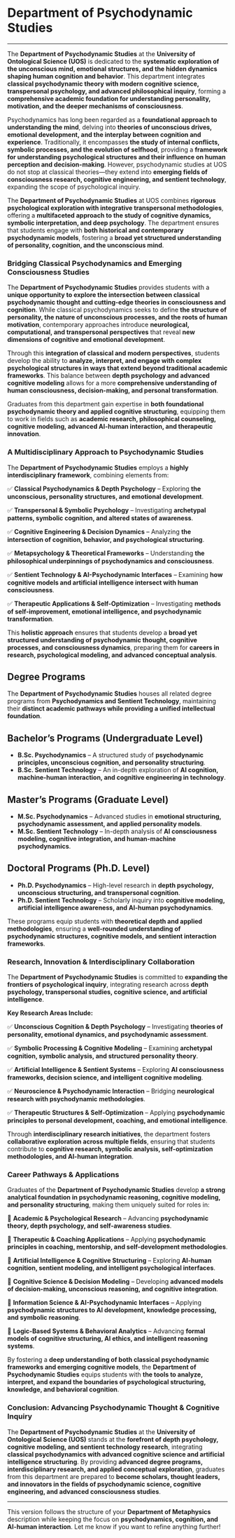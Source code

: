 # Department of Psychodynamic Studies

---

The **Department of Psychodynamic Studies** at the **University of Ontological Science (UOS)** is dedicated to the **systematic exploration of the unconscious mind, emotional structures, and the hidden dynamics shaping human cognition and behavior**. This department integrates **classical psychodynamic theory with modern cognitive science, transpersonal psychology, and advanced philosophical inquiry**, forming a **comprehensive academic foundation for understanding personality, motivation, and the deeper mechanisms of consciousness**.

Psychodynamics has long been regarded as a **foundational approach to understanding the mind**, delving into **theories of unconscious drives, emotional development, and the interplay between cognition and experience**. Traditionally, it encompasses **the study of internal conflicts, symbolic processes, and the evolution of selfhood**, providing a **framework for understanding psychological structures and their influence on human perception and decision-making**. However, psychodynamic studies at UOS do not stop at classical theories—they extend into **emerging fields of consciousness research, cognitive engineering, and sentient technology**, expanding the scope of psychological inquiry.

The **Department of Psychodynamic Studies** at UOS combines **rigorous psychological exploration with integrative transpersonal methodologies**, offering a **multifaceted approach to the study of cognitive dynamics, symbolic interpretation, and deep psychology**. The department ensures that students engage with **both historical and contemporary psychodynamic models**, fostering a **broad yet structured understanding of personality, cognition, and the unconscious mind**.

### **Bridging Classical Psychodynamics and Emerging Consciousness Studies**

The **Department of Psychodynamic Studies** provides students with a **unique opportunity to explore the intersection between classical psychodynamic thought and cutting-edge theories in consciousness and cognition**. While classical psychodynamics seeks to define **the structure of personality, the nature of unconscious processes, and the roots of human motivation**, contemporary approaches introduce **neurological, computational, and transpersonal perspectives** that reveal **new dimensions of cognitive and emotional development**.

Through this **integration of classical and modern perspectives**, students develop the ability to **analyze, interpret, and engage with complex psychological structures in ways that extend beyond traditional academic frameworks**. This balance between **depth psychology and advanced cognitive modeling** allows for a more **comprehensive understanding of human consciousness, decision-making, and personal transformation**.

Graduates from this department gain expertise in **both foundational psychodynamic theory and applied cognitive structuring**, equipping them to work in fields such as **academic research, philosophical counseling, cognitive modeling, advanced AI-human interaction, and therapeutic innovation**.

### **A Multidisciplinary Approach to Psychodynamic Studies**

The **Department of Psychodynamic Studies** employs a **highly interdisciplinary framework**, combining elements from:

✅ **Classical Psychodynamics & Depth Psychology** – Exploring **the unconscious, personality structures, and emotional development**.

✅ **Transpersonal & Symbolic Psychology** – Investigating **archetypal patterns, symbolic cognition, and altered states of awareness**.

✅ **Cognitive Engineering & Decision Dynamics** – Analyzing **the intersection of cognition, behavior, and psychological structuring**.

✅ **Metapsychology & Theoretical Frameworks** – Understanding **the philosophical underpinnings of psychodynamics and consciousness**.

✅ **Sentient Technology & AI-Psychodynamic Interfaces** – Examining **how cognitive models and artificial intelligence intersect with human consciousness**.

✅ **Therapeutic Applications & Self-Optimization** – Investigating **methods of self-improvement, emotional intelligence, and psychodynamic transformation**.

This **holistic approach** ensures that students develop a **broad yet structured understanding of psychodynamic thought, cognitive processes, and consciousness dynamics**, preparing them for **careers in research, psychological modeling, and advanced conceptual analysis**.

## **Degree Programs**

The **Department of Psychodynamic Studies** houses all related degree programs from **Psychodynamics and Sentient Technology**, maintaining their **distinct academic pathways while providing a unified intellectual foundation**.

## **Bachelor’s Programs (Undergraduate Level)**

- **B.Sc. Psychodynamics** – A structured study of **psychodynamic principles, unconscious cognition, and personality structuring**.
- **B.Sc. Sentient Technology** – An in-depth exploration of **AI cognition, machine-human interaction, and cognitive engineering in technology**.

## **Master’s Programs (Graduate Level)**

- **M.Sc. Psychodynamics** – Advanced studies in **emotional structuring, psychodynamic assessment, and applied personality models**.
- **M.Sc. Sentient Technology** – In-depth analysis of **AI consciousness modeling, cognitive integration, and human-machine psychodynamics**.

## **Doctoral Programs (Ph.D. Level)**

- **Ph.D. Psychodynamics** – High-level research in **depth psychology, unconscious structuring, and transpersonal cognition**.
- **Ph.D. Sentient Technology** – Scholarly inquiry into **cognitive modeling, artificial intelligence awareness, and AI-human psychodynamics**.

These programs equip students with **theoretical depth and applied methodologies**, ensuring a **well-rounded understanding of psychodynamic structures, cognitive models, and sentient interaction frameworks**.

### **Research, Innovation & Interdisciplinary Collaboration**

The **Department of Psychodynamic Studies** is committed to **expanding the frontiers of psychological inquiry**, integrating research across **depth psychology, transpersonal studies, cognitive science, and artificial intelligence**.

**Key Research Areas Include:**

✅ **Unconscious Cognition & Depth Psychology** – Investigating **theories of personality, emotional dynamics, and psychodynamic assessment**.

✅ **Symbolic Processing & Cognitive Modeling** – Examining **archetypal cognition, symbolic analysis, and structured personality theory**.

✅ **Artificial Intelligence & Sentient Systems** – Exploring **AI consciousness frameworks, decision science, and intelligent cognitive modeling**.

✅ **Neuroscience & Psychodynamic Interaction** – Bridging **neurological research with psychodynamic methodologies**.

✅ **Therapeutic Structures & Self-Optimization** – Applying **psychodynamic principles to personal development, coaching, and emotional intelligence**.

Through **interdisciplinary research initiatives**, the department fosters **collaborative exploration across multiple fields**, ensuring that students contribute to **cognitive research, symbolic analysis, self-optimization methodologies, and AI-human integration**.

### **Career Pathways & Applications**

Graduates of the **Department of Psychodynamic Studies** develop **a strong analytical foundation in psychodynamic reasoning, cognitive modeling, and personality structuring**, making them uniquely suited for roles in:

🔹 **Academic & Psychological Research** – Advancing **psychodynamic theory, depth psychology, and self-awareness studies**.

🔹 **Therapeutic & Coaching Applications** – Applying **psychodynamic principles in coaching, mentorship, and self-development methodologies**.

🔹 **Artificial Intelligence & Cognitive Structuring** – Exploring **AI-human cognition, sentient modeling, and intelligent psychological interfaces**.

🔹 **Cognitive Science & Decision Modeling** – Developing **advanced models of decision-making, unconscious reasoning, and cognitive integration**.

🔹 **Information Science & AI-Psychodynamic Interfaces** – Applying **psychodynamic structures to AI development, knowledge processing, and symbolic reasoning**.

🔹 **Logic-Based Systems & Behavioral Analytics** – Advancing **formal models of cognitive structuring, AI ethics, and intelligent reasoning systems**.

By fostering a **deep understanding of both classical psychodynamic frameworks and emerging cognitive models**, the **Department of Psychodynamic Studies** equips students with **the tools to analyze, interpret, and expand the boundaries of psychological structuring, knowledge, and behavioral cognition**.

### **Conclusion: Advancing Psychodynamic Thought & Cognitive Inquiry**

The **Department of Psychodynamic Studies** at the **University of Ontological Science (UOS)** stands at the **forefront of depth psychology, cognitive modeling, and sentient technology research**, integrating **classical psychodynamics with advanced cognitive science and artificial intelligence structuring**. By providing **advanced degree programs, interdisciplinary research, and applied conceptual exploration**, graduates from this department are prepared to **become scholars, thought leaders, and innovators in the fields of psychodynamic science, cognitive engineering, and advanced consciousness studies**.

---

This version follows the structure of your **Department of Metaphysics** description while keeping the focus on **psychodynamics, cognition, and AI-human interaction**. Let me know if you want to refine anything further!